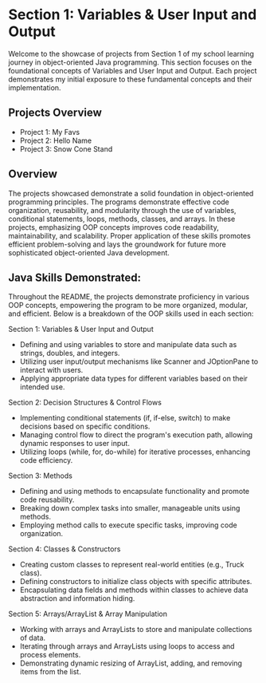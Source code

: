 <h1>Section 1: Variables & User Input and Output</h1>
Welcome to the showcase of projects from Section 1 of my school learning journey in object-oriented Java programming. This section focuses on the foundational concepts of Variables and User Input and Output. Each project demonstrates my initial exposure to these fundamental concepts and their implementation.

<h2> Projects Overview </h2>

- Project 1: My Favs
- Project 2: Hello Name
- Project 3: Snow Cone Stand

<h2> Overview </h2>
The projects showcased demonstrate a solid foundation in object-oriented programming principles. The programs demonstrate effective code organization, reusability, and modularity through the use of variables, conditional statements, loops, methods, classes, and arrays. In these projects, emphasizing OOP concepts improves code readability, maintainability, and scalability. Proper application of these skills promotes efficient problem-solving and lays the groundwork for future more sophisticated object-oriented Java development.

<h2> Java Skills Demonstrated: </h2>

Throughout the README, the projects demonstrate proficiency in various OOP concepts, empowering the program to be more organized, modular, and efficient. Below is a breakdown of the OOP skills used in each section:

Section 1: Variables & User Input and Output

- Defining and using variables to store and manipulate data such as strings, doubles, and integers.
- Utilizing user input/output mechanisms like Scanner and JOptionPane to interact with users.
- Applying appropriate data types for different variables based on their intended use.

Section 2: Decision Structures & Control Flows

- Implementing conditional statements (if, if-else, switch) to make decisions based on specific conditions.
- Managing control flow to direct the program's execution path, allowing dynamic responses to user input.
- Utilizing loops (while, for, do-while) for iterative processes, enhancing code efficiency.

Section 3: Methods

- Defining and using methods to encapsulate functionality and promote code reusability.
- Breaking down complex tasks into smaller, manageable units using methods.
- Employing method calls to execute specific tasks, improving code organization.

Section 4: Classes & Constructors

- Creating custom classes to represent real-world entities (e.g., Truck class).
- Defining constructors to initialize class objects with specific attributes.
- Encapsulating data fields and methods within classes to achieve data abstraction and information hiding.

Section 5: Arrays/ArrayList & Array Manipulation

- Working with arrays and ArrayLists to store and manipulate collections of data.
- Iterating through arrays and ArrayLists using loops to access and process elements.
- Demonstrating dynamic resizing of ArrayList, adding, and removing items from the list.

<br />
